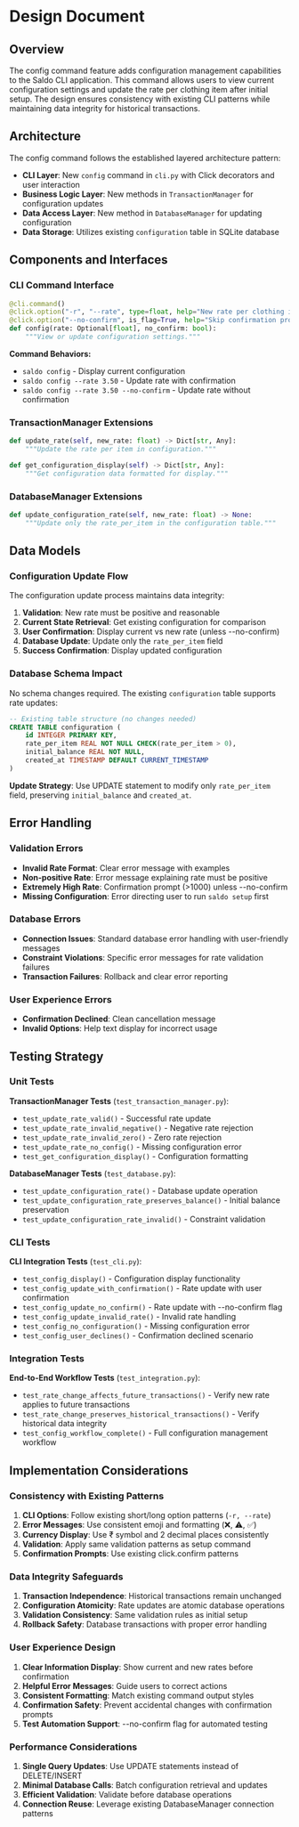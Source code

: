 # Design Document

## Overview

The config command feature adds configuration management capabilities to the Saldo CLI application. This command allows users to view current configuration settings and update the rate per clothing item after initial setup. The design ensures consistency with existing CLI patterns while maintaining data integrity for historical transactions.

## Architecture

The config command follows the established layered architecture pattern:

- **CLI Layer**: New `config` command in `cli.py` with Click decorators and user interaction
- **Business Logic Layer**: New methods in `TransactionManager` for configuration updates
- **Data Access Layer**: New method in `DatabaseManager` for updating configuration
- **Data Storage**: Utilizes existing `configuration` table in SQLite database

## Components and Interfaces

### CLI Command Interface

```python
@cli.command()
@click.option("-r", "--rate", type=float, help="New rate per clothing item")
@click.option("--no-confirm", is_flag=True, help="Skip confirmation prompt")
def config(rate: Optional[float], no_confirm: bool):
    """View or update configuration settings."""
```

**Command Behaviors:**

- `saldo config` - Display current configuration
- `saldo config --rate 3.50` - Update rate with confirmation
- `saldo config --rate 3.50 --no-confirm` - Update rate without confirmation

### TransactionManager Extensions

```python
def update_rate(self, new_rate: float) -> Dict[str, Any]:
    """Update the rate per item in configuration."""

def get_configuration_display(self) -> Dict[str, Any]:
    """Get configuration data formatted for display."""
```

### DatabaseManager Extensions

```python
def update_configuration_rate(self, new_rate: float) -> None:
    """Update only the rate_per_item in the configuration table."""
```

## Data Models

### Configuration Update Flow

The configuration update process maintains data integrity:

1. **Validation**: New rate must be positive and reasonable
2. **Current State Retrieval**: Get existing configuration for comparison
3. **User Confirmation**: Display current vs new rate (unless --no-confirm)
4. **Database Update**: Update only the `rate_per_item` field
5. **Success Confirmation**: Display updated configuration

### Database Schema Impact

No schema changes required. The existing `configuration` table supports rate updates:

```sql
-- Existing table structure (no changes needed)
CREATE TABLE configuration (
    id INTEGER PRIMARY KEY,
    rate_per_item REAL NOT NULL CHECK(rate_per_item > 0),
    initial_balance REAL NOT NULL,
    created_at TIMESTAMP DEFAULT CURRENT_TIMESTAMP
)
```

**Update Strategy**: Use UPDATE statement to modify only `rate_per_item` field, preserving `initial_balance` and `created_at`.

## Error Handling

### Validation Errors

- **Invalid Rate Format**: Clear error message with examples
- **Non-positive Rate**: Error message explaining rate must be positive
- **Extremely High Rate**: Confirmation prompt (>1000) unless --no-confirm
- **Missing Configuration**: Error directing user to run `saldo setup` first

### Database Errors

- **Connection Issues**: Standard database error handling with user-friendly messages
- **Constraint Violations**: Specific error messages for rate validation failures
- **Transaction Failures**: Rollback and clear error reporting

### User Experience Errors

- **Confirmation Declined**: Clean cancellation message
- **Invalid Options**: Help text display for incorrect usage

## Testing Strategy

### Unit Tests

**TransactionManager Tests** (`test_transaction_manager.py`):

- `test_update_rate_valid()` - Successful rate update
- `test_update_rate_invalid_negative()` - Negative rate rejection
- `test_update_rate_invalid_zero()` - Zero rate rejection
- `test_update_rate_no_config()` - Missing configuration error
- `test_get_configuration_display()` - Configuration formatting

**DatabaseManager Tests** (`test_database.py`):

- `test_update_configuration_rate()` - Database update operation
- `test_update_configuration_rate_preserves_balance()` - Initial balance preservation
- `test_update_configuration_rate_invalid()` - Constraint validation

### CLI Tests

**CLI Integration Tests** (`test_cli.py`):

- `test_config_display()` - Configuration display functionality
- `test_config_update_with_confirmation()` - Rate update with user confirmation
- `test_config_update_no_confirm()` - Rate update with --no-confirm flag
- `test_config_update_invalid_rate()` - Invalid rate handling
- `test_config_no_configuration()` - Missing configuration error
- `test_config_user_declines()` - Confirmation declined scenario

### Integration Tests

**End-to-End Workflow Tests** (`test_integration.py`):

- `test_rate_change_affects_future_transactions()` - Verify new rate applies to future transactions
- `test_rate_change_preserves_historical_transactions()` - Verify historical data integrity
- `test_config_workflow_complete()` - Full configuration management workflow

## Implementation Considerations

### Consistency with Existing Patterns

1. **CLI Options**: Follow existing short/long option patterns (`-r, --rate`)
2. **Error Messages**: Use consistent emoji and formatting (❌, ⚠️, ✅)
3. **Currency Display**: Use ₹ symbol and 2 decimal places consistently
4. **Validation**: Apply same validation patterns as setup command
5. **Confirmation Prompts**: Use existing click.confirm patterns

### Data Integrity Safeguards

1. **Transaction Independence**: Historical transactions remain unchanged
2. **Configuration Atomicity**: Rate updates are atomic database operations
3. **Validation Consistency**: Same validation rules as initial setup
4. **Rollback Safety**: Database transactions with proper error handling

### User Experience Design

1. **Clear Information Display**: Show current and new rates before confirmation
2. **Helpful Error Messages**: Guide users to correct actions
3. **Consistent Formatting**: Match existing command output styles
4. **Confirmation Safety**: Prevent accidental changes with confirmation prompts
5. **Test Automation Support**: --no-confirm flag for automated testing

### Performance Considerations

1. **Single Query Updates**: Use UPDATE statements instead of DELETE/INSERT
2. **Minimal Database Calls**: Batch configuration retrieval and updates
3. **Efficient Validation**: Validate before database operations
4. **Connection Reuse**: Leverage existing DatabaseManager connection patterns
